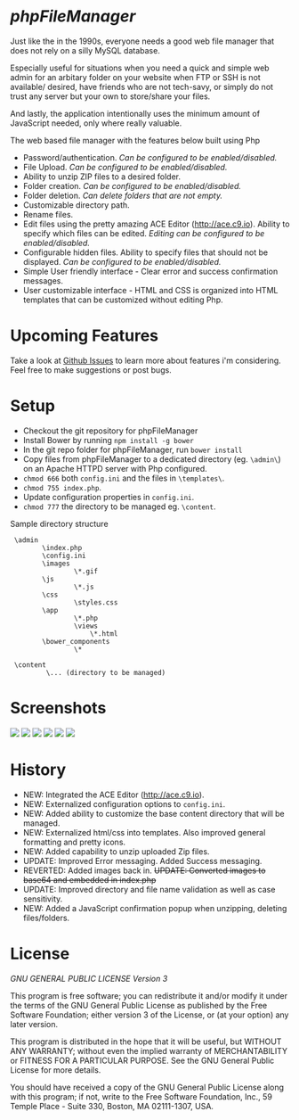 _phpFileManager_
================

Just like the in the 1990s, everyone needs a good web file manager that does not rely on a silly MySQL database. 

Especially useful for situations when you need a quick and simple web admin for an arbitary 
folder on your website when FTP or SSH is not available/ desired, have friends who are not tech-savy, or simply do not 
trust any server but your own to store/share your files.

And lastly, the application intentionally uses the minimum amount of JavaScript needed, only where really valuable. 

The web based file manager with the features below built using Php

- Password/authentication. _Can be configured to be enabled/disabled._
- File Upload. _Can be configured to be enabled/disabled._
- Ability to unzip ZIP files to a desired folder.
- Folder creation. _Can be configured to be enabled/disabled._
- Folder deletion. _Can delete folders that are not empty._
- Customizable directory path.
- Rename files.
- Edit files using the pretty amazing ACE Editor (http://ace.c9.io). Ability to specify which files can be edited. _Editing can be configured to be enabled/disabled._
- Configurable hidden files. Ability to specify files that should not be displayed. _Can be configured to be enabled/disabled._
- Simple User friendly interface - Clear error and success confirmation messages.
- User customizable interface - HTML and CSS is organized into HTML templates that can be customized without editing Php.

Upcoming Features
===============

Take a look at [Github Issues](https://github.com/khilnani/phpFileManager/issues?state=open) to learn more about 
features i'm considering. Feel free to make suggestions or post bugs.

Setup
===============

- Checkout the git repository for phpFileManager
- Install Bower by running `npm install -g bower`
- In the git repo folder for phpFileManager, run `bower install`
- Copy files from phpFileManager to a dedicated directory (eg. `\admin\`) on an Apache HTTPD server with Php configured.
- `chmod 666` both `config.ini` and the files in `\templates\`.
- `chmod 755 index.php`.
- Update configuration properties in `config.ini`.
- `chmod 777` the directory to be managed eg. `\content`.

Sample directory structure

```
 \admin
        \index.php
        \config.ini
        \images
                \*.gif
        \js
                \*.js
        \css
                \styles.css
        \app
                \*.php
                \views
                    \*.html
        \bower_components
                \*
        
 \content
         \... (directory to be managed)
```


Screenshots
=========

<img src="https://raw.github.com/khilnani/xqto-filemanager/master/screenshots/Login%20Screen.png" />
<img src="https://raw.github.com/khilnani/xqto-filemanager/master/screenshots/File%20Listing.png" />
<img src="https://raw.github.com/khilnani/xqto-filemanager/master/screenshots/File%20Deletion.png" />
<img src="https://raw.github.com/khilnani/xqto-filemanager/master/screenshots/File%20Unzip.png" />
<img src="https://raw.github.com/khilnani/xqto-filemanager/master/screenshots/Error%20Message.png" />
<img src="https://raw.github.com/khilnani/xqto-filemanager/master/screenshots/File%20Edit.png" />


History
===============
- NEW: Integrated the ACE Editor (http://ace.c9.io).
- NEW: Externalized configuration options to `config.ini`.
- NEW: Added ability to customize the base content directory that will be managed.
- NEW: Externalized  html/css into templates. Also improved general formatting and pretty icons.
- NEW: Added capability to unzip uploaded Zip files.
- UPDATE: Improved Error messaging. Added Success messaging.
- REVERTED: Added images back in. ~~UPDATE: Converted images to base64 and embedded in index.php~~
- UPDATE: Improved directory and file name validation as well as case sensitivity.
- NEW: Added a JavaScript confirmation popup when unzipping, deleting files/folders.

License
===============

*GNU GENERAL PUBLIC LICENSE Version 3*



This program is free software; you can redistribute it and/or
modify it under the terms of the GNU General Public License
as published by the Free Software Foundation; either version 3
of the License, or (at your option) any later version.

This program is distributed in the hope that it will be useful,
but WITHOUT ANY WARRANTY; without even the implied warranty of
MERCHANTABILITY or FITNESS FOR A PARTICULAR PURPOSE.  See the
GNU General Public License for more details.

You should have received a copy of the GNU General Public License
along with this program; if not, write to the Free Software
Foundation, Inc., 59 Temple Place - Suite 330, Boston, MA  02111-1307, USA.
